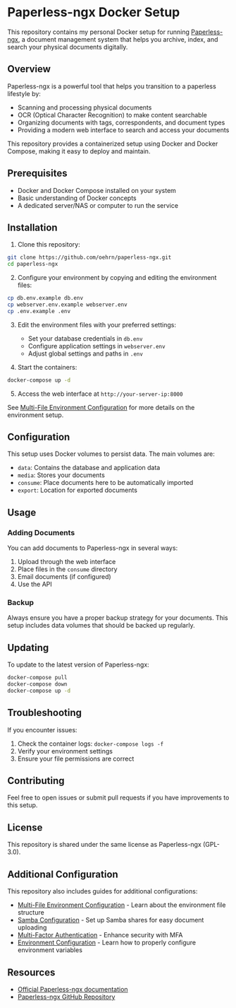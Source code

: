 # Paperless-ngx Docker Setup

This repository contains my personal Docker setup for running [Paperless-ngx](https://github.com/paperless-ngx/paperless-ngx), a document management system that helps you archive, index, and search your physical documents digitally.

## Overview

Paperless-ngx is a powerful tool that helps you transition to a paperless lifestyle by:
- Scanning and processing physical documents
- OCR (Optical Character Recognition) to make content searchable
- Organizing documents with tags, correspondents, and document types
- Providing a modern web interface to search and access your documents

This repository provides a containerized setup using Docker and Docker Compose, making it easy to deploy and maintain.

## Prerequisites

- Docker and Docker Compose installed on your system
- Basic understanding of Docker concepts
- A dedicated server/NAS or computer to run the service

## Installation

1. Clone this repository:
```bash
git clone https://github.com/oehrn/paperless-ngx.git
cd paperless-ngx
```

2. Configure your environment by copying and editing the environment files:
```bash
cp db.env.example db.env
cp webserver.env.example webserver.env
cp .env.example .env
```

3. Edit the environment files with your preferred settings:
   - Set your database credentials in `db.env`
   - Configure application settings in `webserver.env`
   - Adjust global settings and paths in `.env`

4. Start the containers:
```bash
docker-compose up -d
```

5. Access the web interface at `http://your-server-ip:8000`

See [Multi-File Environment Configuration](docs/Multi-File_Environment_Configuration.md) for more details on the environment setup.

## Configuration

This setup uses Docker volumes to persist data. The main volumes are:
- `data`: Contains the database and application data
- `media`: Stores your documents
- `consume`: Place documents here to be automatically imported
- `export`: Location for exported documents

## Usage

### Adding Documents

You can add documents to Paperless-ngx in several ways:
1. Upload through the web interface
2. Place files in the `consume` directory
3. Email documents (if configured)
4. Use the API

### Backup

Always ensure you have a proper backup strategy for your documents. This setup includes data volumes that should be backed up regularly.

## Updating

To update to the latest version of Paperless-ngx:

```bash
docker-compose pull
docker-compose down
docker-compose up -d
```

## Troubleshooting

If you encounter issues:
1. Check the container logs: `docker-compose logs -f`
2. Verify your environment settings
3. Ensure your file permissions are correct

## Contributing

Feel free to open issues or submit pull requests if you have improvements to this setup.

## License

This repository is shared under the same license as Paperless-ngx (GPL-3.0).

## Additional Configuration

This repository also includes guides for additional configurations:

- [Multi-File Environment Configuration](/docs/Multi-File_Environment_Configuration.md) - Learn about the environment file structure
- [Samba Configuration](/docs/Samba_Configuration.md) - Set up Samba shares for easy document uploading
- [Multi-Factor Authentication](/docs/MFA_Configuration.md) - Enhance security with MFA
- [Environment Configuration](/docs/Environment_Configuration.md) - Learn how to properly configure environment variables

## Resources

- [Official Paperless-ngx documentation](https://docs.paperless-ngx.com/)
- [Paperless-ngx GitHub Repository](https://github.com/paperless-ngx/paperless-ngx)
